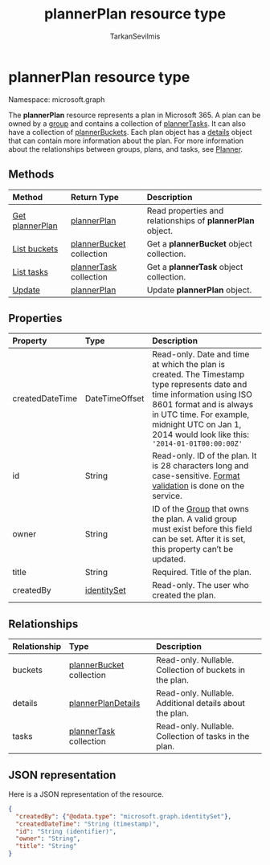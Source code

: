 ﻿---
title: "plannerPlan resource type"
description: "The **plannerPlan** resource represents a plan in Microsoft 365. A plan can be owned by a group and contains a collection of plannerTasks. It can also have a collection of plannerBuckets. Each plan object has a details object that can contain more information about the plan. For more information about the relationships between groups, plans, and tasks, see Planner."
localization_priority: Priority
author: "TarkanSevilmis"
ms.prod: "planner"
doc_type: resourcePageType
---

# plannerPlan resource type

Namespace: microsoft.graph

The **plannerPlan** resource represents a plan in Microsoft 365. A plan can be owned by a [group](group.md) and contains a collection of [plannerTasks](plannertask.md). It can also have a collection of [plannerBuckets](plannerbucket.md). Each plan object has a [details](plannerplandetails.md) object that can contain more information about the plan. For more information about the relationships between groups, plans, and tasks, see [Planner](planner-overview.md).

## Methods

| Method                                             | Return Type                                  | Description                                                  |
| :------------------------------------------------- | :------------------------------------------- | :----------------------------------------------------------- |
| [Get plannerPlan](../api/plannerplan-get.md)       | [plannerPlan](plannerplan.md)                | Read properties and relationships of **plannerPlan** object. |
| [List buckets](../api/plannerplan-list-buckets.md) | [plannerBucket](plannerbucket.md) collection | Get a **plannerBucket** object collection.                   |
| [List tasks](../api/plannerplan-list-tasks.md)     | [plannerTask](plannertask.md) collection     | Get a **plannerTask** object collection.                     |
| [Update](../api/plannerplan-update.md)             | [plannerPlan](plannerplan.md)                | Update **plannerPlan** object.                               |

## Properties

| Property        | Type                          | Description                                                                                                                                                                                                                                             |
| :-------------- | :---------------------------- | :------------------------------------------------------------------------------------------------------------------------------------------------------------------------------------------------------------------------------------------------------ |
| createdDateTime | DateTimeOffset                | Read-only. Date and time at which the plan is created. The Timestamp type represents date and time information using ISO 8601 format and is always in UTC time. For example, midnight UTC on Jan 1, 2014 would look like this: `'2014-01-01T00:00:00Z'` |
| id              | String                        | Read-only. ID of the plan. It is 28 characters long and case-sensitive. [Format validation](planner-identifiers-disclaimer.md) is done on the service.                                                                                                  |
| owner           | String                        | ID of the [Group](group.md) that owns the plan. A valid group must exist before this field can be set. After it is set, this property can’t be updated.                                                                                                 |
| title           | String                        | Required. Title of the plan.                                                                                                                                                                                                                            |
| createdBy       | [identitySet](identityset.md) | Read-only. The user who created the plan.                                                                                                                                                                                                               |

## Relationships

| Relationship | Type                                         | Description                                             |
| :----------- | :------------------------------------------- | :------------------------------------------------------ |
| buckets      | [plannerBucket](plannerbucket.md) collection | Read-only. Nullable. Collection of buckets in the plan. |
| details      | [plannerPlanDetails](plannerplandetails.md)  | Read-only. Nullable. Additional details about the plan. |
| tasks        | [plannerTask](plannertask.md) collection     | Read-only. Nullable. Collection of tasks in the plan.   |

## JSON representation

Here is a JSON representation of the resource.

<!-- {
  "blockType": "resource",
  "baseType": "microsoft.graph.entity",
  "optionalProperties": [

  ],
  "@odata.type": "microsoft.graph.plannerPlan"
}-->

```json
{
  "createdBy": {"@odata.type": "microsoft.graph.identitySet"},
  "createdDateTime": "String (timestamp)",
  "id": "String (identifier)",
  "owner": "String",
  "title": "String"
}

```

<!-- uuid: 8fcb5dbc-d5aa-4681-8e31-b001d5168d79
2015-10-25 14:57:30 UTC -->

<!-- {
  "type": "#page.annotation",
  "description": "plannerPlan resource",
  "keywords": "",
  "section": "documentation",
  "tocPath": ""
}-->
